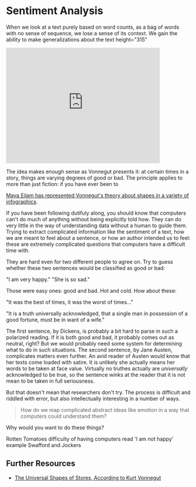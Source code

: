 # Sentiment Analysis

When we look at a text purely based on word counts, as a bag of words with no sense of sequence, we lose a sense of its context. We gain the ability to make generalizations about the text
height="315"

<iframe width="420" height="315" src="https://www.youtube.com/embed/oP3c1h8v2ZQ" frameborder="0" allowfullscreen></iframe>

The idea makes enough sense as Vonnegut presents it: at certain times in a story, things are varying degrees of good or bad. The principle applies to more than just fiction: if you have ever been to 

[Maya Eilam has represented Vonnegut's theory about shapes in a variety of infographics](http://www.mayaeilam.com/2012/01/01/the-shapes-of-stories-a-kurt-vonnegut-infographic/).

If you have been following dutifuly along, you should know that computers can't do much of anything without being explicitly told how. They can do very little in the way of understanding data without a human to guide them. Trying to extract complicated information like the sentiment of a text, how we are meant to feel about a sentence, or how an author intended us to feel: these are extremely complicated questions that computers have a difficult time with.

They are hard even for two different people to agree on. Try to guess whether these two sentences would be classified as good or bad:

"I am very happy."
"She is so sad."

Those were easy ones: good and bad. Hot and cold. How about these:

"It was the best of times, it was the worst of times…"

"It is a truth universally acknowledged, that a single man in possession of a good fortune, must be in want of a wife."

The first sentence, by Dickens, is probably a bit hard to parse in such a polarized reading. If it is both good and bad, it probably comes out as neutral, right? But we would probably need some system for determining what to do in such situations. The second sentence, by Jane Austen, complicates matters even further. An avid reader of Austen would know that her texts come loaded with satire. It is unlikely she actually means her words to be taken at face value. Virtually no truthes actually are *universally* acknowledged to be true, so the sentence winks at the reader that it is not mean to be taken in full seriousness. 

But that doesn't mean that researchers don't try. The process is difficult and riddled with error, but also intellectually interesting in a number of ways.

> How do we map complicated abstract ideas like emotion in a way that computers could understand them?

Why would you want to do these things?


Rotten Tomatoes
difficulty of having computers read
'I am not happy' example
Swafford and Jockers

## Further Resources

* [The Universal Shapes of Stores, According to Kurt Vonnegut](http://io9.gizmodo.com/the-universal-shapes-of-stories-according-to-kurt-vonn-1526559996)
